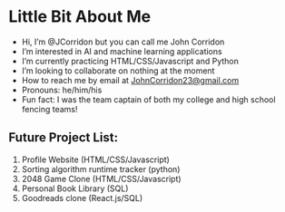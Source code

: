 # Little Bit About Me

- Hi, I’m @JCorridon but you can call me John Corridon
- I’m interested in AI and machine learning applications
- I’m currently practicing HTML/CSS/Javascript and Python
- I’m looking to collaborate on nothing at the moment
- How to reach me by email at JohnCorridon23@gmail.com
- Pronouns: he/him/his
- Fun fact: I was the team captain of both my college and high school fencing teams!

## Future Project List:
1. Profile Website (HTML/CSS/Javascript)
2. Sorting algorithm runtime tracker (python)
3. 2048 Game Clone (HTML/CSS/Javascript)
4. Personal Book Library (SQL)
5. Goodreads clone (React.js/SQL)

<!---
JCorridon/JCorridon is a ✨ special ✨ repository because its `README.md` (this file) appears on your GitHub profile.
You can click the Preview link to take a look at your changes.
--->
